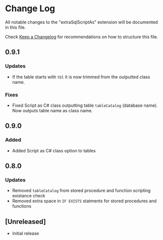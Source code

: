 # Change Log

All notable changes to the "extraSqlScriptAs" extension will be documented in this file.

Check [Keep a Changelog](http://keepachangelog.com/) for recommendations on how to structure this file.

## 0.9.1

### Updates

- If the table starts with `tbl` it is now trimmed from the outputted class name.

### Fixes
- Fixed Script as C# class outputting table `tableCatalog` (database name). Now outputs table name as class name.

## 0.9.0

### Added
- Added Script as C# class option to tables

## 0.8.0

### Updates
- Removed `tableCatalog` from stored procedure and function scripting existance check
- Removed extra space in `IF EXISTS` statments for stored procedures and functions

## [Unreleased]

- Initial release